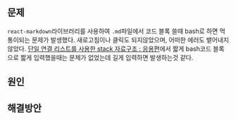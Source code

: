 ## 문제

`react-markdown`라이브러리를 사용하여 `.md`파일에서 코드 블록 쓸때 bash로 하면 먹통이되는 문제가 발생했다.
새로고침이나 클릭도 되지않았으며, 어떠한 에러도 뱉어내지 않았다.
[단일 연결 리스트를 사용한 stack 자료구조 : 응용편](https://roxie-blog.vercel.app/posts/typescript-stack-2)에서 짧게 bash코드 블록으로 짧게 입력했을때는 문제가 없었는데 길게 입력하면 발생하는것 같다.

## 원인

## 해결방안
